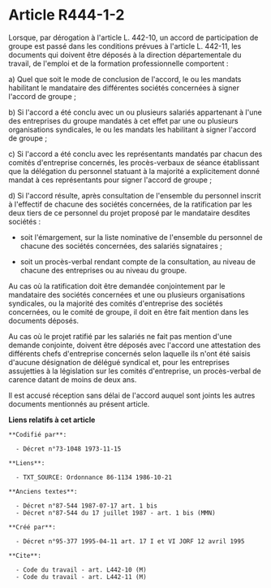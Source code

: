# Article R444-1-2

Lorsque, par dérogation à l'article L. 442-10, un accord de participation de groupe est passé dans les conditions prévues à
l'article L. 442-11, les documents qui doivent être déposés à la direction départementale du travail, de l'emploi et de la
formation professionnelle comportent :

a) Quel que soit le mode de conclusion de l'accord, le ou les mandats habilitant le mandataire des différentes sociétés
concernées à signer l'accord de groupe ;

b) Si l'accord a été conclu avec un ou plusieurs salariés appartenant à l'une des entreprises du groupe mandatés à cet effet
par une ou plusieurs organisations syndicales, le ou les mandats les habilitant à signer l'accord de groupe ;

c) Si l'accord a été conclu avec les représentants mandatés par chacun des comités d'entreprise concernés, les procès-verbaux
de séance établissant que la délégation du personnel statuant à la majorité a explicitement donné mandat à ces représentants
pour signer l'accord de groupe ;

d) Si l'accord résulte, après consultation de l'ensemble du personnel inscrit à l'effectif de chacune des sociétés
concernées, de la ratification par les deux tiers de ce personnel du projet proposé par le mandataire desdites sociétés :

- soit l'émargement, sur la liste nominative de l'ensemble du personnel de chacune des sociétés concernées, des salariés
signataires ;

- soit un procès-verbal rendant compte de la consultation, au niveau de chacune des entreprises ou au niveau du groupe.

Au cas où la ratification doit être demandée conjointement par le mandataire des sociétés concernées et une ou plusieurs
organisations syndicales, ou la majorité des comités d'entreprise des sociétés concernées, ou le comité de groupe, il doit en
être fait mention dans les documents déposés.

Au cas où le projet ratifié par les salariés ne fait pas mention d'une demande conjointe, doivent être déposés avec l'accord
une attestation des différents chefs d'entreprise concernés selon laquelle ils n'ont été saisis d'aucune désignation de
délégué syndical et, pour les entreprises assujetties à la législation sur les comités d'entreprise, un procès-verbal de
carence datant de moins de deux ans.

Il est accusé réception sans délai de l'accord auquel sont joints les autres documents mentionnés au présent article.

**Liens relatifs à cet article**

	**Codifié par**:

	  - Décret n°73-1048 1973-11-15

	**Liens**:

	  - TXT_SOURCE: Ordonnance 86-1134 1986-10-21

	**Anciens textes**:

	  - Décret n°87-544 1987-07-17 art. 1 bis
	  - Décret n°87-544 du 17 juillet 1987 - art. 1 bis (MMN)

	**Créé par**:

	  - Décret n°95-377 1995-04-11 art. 17 I et VI JORF 12 avril 1995

	**Cite**:

	  - Code du travail - art. L442-10 (M)
	  - Code du travail - art. L442-11 (M)
